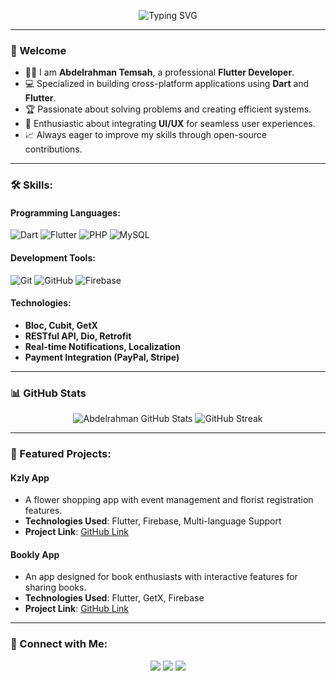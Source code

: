<p align="center">
  <img src="https://readme-typing-svg.herokuapp.com?font=Roboto&size=30&duration=3000&color=0078D6&center=true&vCenter=true&lines=Hello+There!+👋;I'm+Abdelrahman+Temsah+🚀;Flutter+Developer+💻;Open+Source+Contributor+🌟" alt="Typing SVG" />
</p>

---

### 👋 Welcome
- 👨‍💻 I am **Abdelrahman Temsah**, a professional **Flutter Developer**.  
- 💻 Specialized in building cross-platform applications using **Dart** and **Flutter**.  
- 🏆 Passionate about solving problems and creating efficient systems.  
- 🌟 Enthusiastic about integrating **UI/UX** for seamless user experiences.  
- 📈 Always eager to improve my skills through open-source contributions.  

---

### 🛠️ Skills:
#### **Programming Languages:**
![Dart](https://img.shields.io/badge/Dart-0175C2?style=for-the-badge&logo=dart&logoColor=white)
![Flutter](https://img.shields.io/badge/Flutter-02569B?style=for-the-badge&logo=flutter&logoColor=white)
![PHP](https://img.shields.io/badge/PHP-777BB4?style=for-the-badge&logo=php&logoColor=white)
![MySQL](https://img.shields.io/badge/MySQL-4479A1?style=for-the-badge&logo=mysql&logoColor=white)

#### **Development Tools:**
![Git](https://img.shields.io/badge/Git-F05032?style=for-the-badge&logo=git&logoColor=white)
![GitHub](https://img.shields.io/badge/GitHub-181717?style=for-the-badge&logo=github&logoColor=white)
![Firebase](https://img.shields.io/badge/Firebase-FFCA28?style=for-the-badge&logo=firebase&logoColor=black)

#### **Technologies:**
- **Bloc, Cubit, GetX**  
- **RESTful API, Dio, Retrofit**  
- **Real-time Notifications, Localization**  
- **Payment Integration (PayPal, Stripe)**  

---

### 📊 GitHub Stats
<p align="center">
  <img src="https://github-readme-stats.vercel.app/api?username=abdelrahman3003&show_icons=true&theme=radical" alt="Abdelrahman GitHub Stats" />
  <img src="https://github-readme-streak-stats.herokuapp.com?user=abdelrahman3003&theme=radical&date_format=M%20j%5B%2C%20Y%5D" alt="GitHub Streak" />
</p>

---

### 🌟 Featured Projects:
#### **Kzly App**  
- A flower shopping app with event management and florist registration features.  
- **Technologies Used**: Flutter, Firebase, Multi-language Support  
- **Project Link**: [GitHub Link](https://github.com/abdelrahman3003)

#### **Bookly App**  
- An app designed for book enthusiasts with interactive features for sharing books.  
- **Technologies Used**: Flutter, GetX, Firebase  
- **Project Link**: [GitHub Link](https://github.com/abdelrahman3003)

---

### 🔗 Connect with Me:
<p align="center">
  <a href="https://linkedin.com/in/abdelrahman-temsah-8804292a3"><img src="https://img.shields.io/badge/LinkedIn-0A66C2?style=for-the-badge&logo=linkedin&logoColor=white" /></a>
  <a href="https://github.com/abdelrahman3003"><img src="https://img.shields.io/badge/GitHub-181717?style=for-the-badge&logo=github&logoColor=white" /></a>
  <a href="mailto:abdelrahman3003@example.com"><img src="https://img.shields.io/badge/Email-D14836?style=for-the-badge&logo=gmail&logoColor=white" /></a>
</p>
